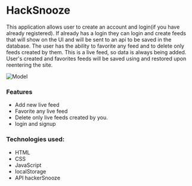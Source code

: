 # HackSnooze

This application allows user to create an account and login(if you have already registered). If already has a login they can login and create feeds that will show on the UI and will be sent to an api to be saved in the database. The user has the ability to favorite any feed and to delete only feeds created by them. This is a live feed, so data is always being added. User's created and favorites feeds will be saved using and restored upon reentering the site. 

![Model](.png)

### Features
* Add new live feed
* Favorite any live feed
* Delete only live feeds created by you.
* login and signup

### Technologies used:
* HTML
* CSS
* JavaScript
* localStorage
* API hackerSnooze
